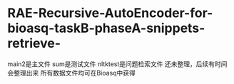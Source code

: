# RAE-Recursive-AutoEncoder-for-bioasq-taskB-phaseA-snippets-retrieve-
main2是主文件
sum是测试文件
nltktest是问题检索文件
还未整理，后续有时间会整理出来
所有数据文件均可在Bioasq中获得
